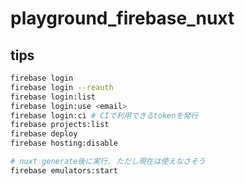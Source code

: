 # playground_firebase_nuxt

## tips

```bash
firebase login
firebase login --reauth
firebase login:list
firebase login:use <email>
firebase login:ci # CIで利用できるtokenを発行
firebase projects:list
firebase deploy
firebase hosting:disable

# nuxt generate後に実行. ただし現在は使えなさそう
firebase emulators:start
```
